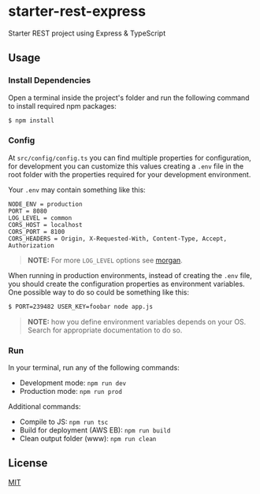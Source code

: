 # starter-rest-express

Starter REST project using Express & TypeScript

## Usage

### Install Dependencies

Open a terminal inside the project's folder and run the following command to install required npm packages:

```bash
$ npm install
```

### Config

At `src/config/config.ts` you can find multiple properties for configuration, for development you can customize this values creating a `.env` file in the root folder with the properties required for your development environment.

Your `.env` may contain something like this:

```
NODE_ENV = production
PORT = 8080
LOG_LEVEL = common
CORS_HOST = localhost
CORS_PORT = 8100
CORS_HEADERS = Origin, X-Requested-With, Content-Type, Accept, Authorization
```

> **NOTE:** For more `LOG_LEVEL` options see [morgan](https://www.npmjs.com/package/morgan).

When running in production environments, instead of creating the `.env` file, you should create the configuration properties as environment variables. One possible way to do so could be something like this:

```bash
$ PORT=239482 USER_KEY=foobar node app.js
```

> **NOTE:** how you define environment variables depends on your OS. Search for appropriate documentation to do so.

### Run

In your terminal, run any of the following commands:

-   Development mode: `npm run dev`
-   Production mode: `npm run prod`

Additional commands:

-   Compile to JS: `npm run tsc`
-   Build for deployment (AWS EB): `npm run build`
-   Clean output folder (www): `npm run clean`

## License

[MIT](LICENSE)
